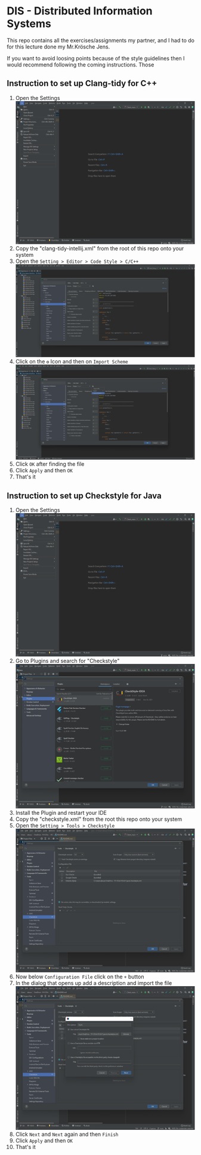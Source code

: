# DIS - Distributed Information Systems

This repo contains all the exercises/assignments my partner, 
and I had to do for this lecture done my Mr.Krösche Jens.

If you want to avoid loosing points because of the style guidelines
then I would recommend following the coming instructions.
Those 

## Instruction to set up Clang-tidy for C++
1. Open the Settings
   ![File menu from CLion](https://raw.githubusercontent.com/abdo643-HULK/DIS-Exercies/main/images/open-settings.png)
2. Copy the "clang-tidy-intellij.xml" from the root of this repo onto your system
3. Open the `Setting > Editor > Code Style > C/C++`
   ![Settings of the code styles in the editor section of the settings.](https://raw.githubusercontent.com/abdo643-HULK/DIS-Exercies/main/images/code-style-settings.png)
4. Click on the `⚙` Icon and then on `Import Scheme` 
   ![The Checkstyle dialog for the config file](https://raw.githubusercontent.com/abdo643-HULK/DIS-Exercies/main/images/import-styles.png)
5. Click `OK` after finding the file
6. Click `Apply` and then `OK`
7. That's it

## Instruction to set up Checkstyle for Java
1. Open the Settings
![File menu from IntelliJ IDEA](https://raw.githubusercontent.com/abdo643-HULK/DIS-Exercies/main/images/open-settings.png)
2. Go to Plugins and search for "Checkstyle"
![Checkstyle plugin in the marketplace](https://raw.githubusercontent.com/abdo643-HULK/DIS-Exercies/main/images/checkstyle-download.png)
3. Install the Plugin and restart your IDE
4. Copy the "checkstyle.xml" from the root this repo onto your system
5. Open the `Setting > Tools > Checkstyle`
![Setting of Checkstyle in the tools section of the settings.](https://raw.githubusercontent.com/abdo643-HULK/DIS-Exercies/main/images/checkstyle-config.png)
6. Now below `Configuration File` click on the `+` button
7. In the dialog that opens up add a description and import the file
![The Checkstyle dialog for the config file](https://raw.githubusercontent.com/abdo643-HULK/DIS-Exercies/main/images/import-checkstyle.png)
8. Click `Next` and `Next` again and then `Finish`
9. Click `Apply` and then `OK`
10. That's it